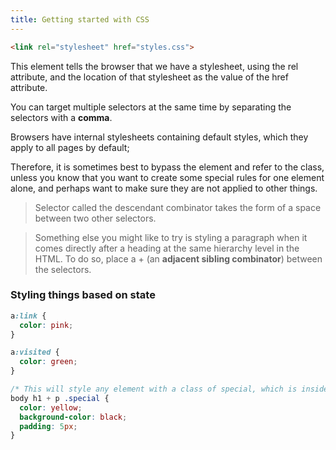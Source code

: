 ```yaml
---
title: Getting started with CSS
---
```


```html
<link rel="stylesheet" href="styles.css">
```

This <link> element tells the browser that we have a stylesheet, using the rel attribute, and the location of that stylesheet as the value of the href attribute.

You can target multiple selectors at the same time by separating the selectors with a **comma**. 

Browsers have internal stylesheets containing default styles, which they apply to all pages by default;

Therefore, it is sometimes best to bypass the element and refer to the class, unless you know that you want to create some special rules for one element alone, and perhaps want to make sure they are not applied to other things.

> Selector called the descendant combinator takes the form of a space between two other selectors.

> Something else you might like to try is styling a paragraph when it comes directly after a heading at the same hierarchy level in the HTML. To do so, place a + (an **adjacent sibling combinator**) between the selectors.

### Styling things based on state

```css
a:link {
  color: pink;
}

a:visited {
  color: green;
}

/* This will style any element with a class of special, which is inside a <p>, which comes just after an <h1>, which is inside a <body>. Phew! */
body h1 + p .special {
  color: yellow;
  background-color: black;
  padding: 5px;
}
```